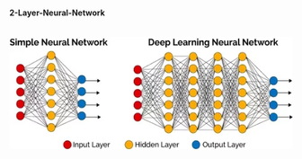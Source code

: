 #### 2-Layer-Neural-Network
<br>

<img height='200' src=https://github.com/samiarja/2-Layer-Neural-Network/blob/master/NN-and-DL.png/>
<br>
